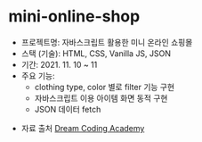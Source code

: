 # mini-online-shop

- 프로젝트명: 자바스크립트 활용한 미니 온라인 쇼핑몰
- 스택 (기술): HTML, CSS, Vanilla JS, JSON
- 기간: 2021. 11. 10 ~ 11
- 주요 기능:
  - clothing type, color 별로 filter 기능 구현
  - 자바스크립트 이용 아이템 화면 동적 구현
  - JSON 데이터 fetch

* 자료 출처
   [Dream Coding Academy](https://academy.dream-coding.com/)
